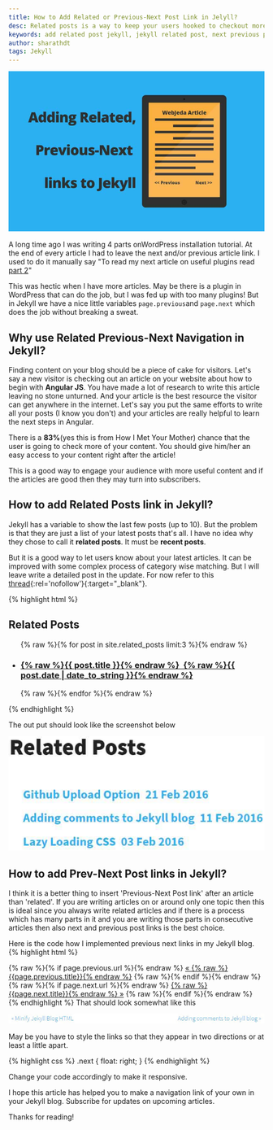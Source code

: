 ```yaml
---
title: How to Add Related or Previous-Next Post Link in Jelyll?
desc: Related posts is a way to keep your users hooked to checkout more content from your website. If they like your current article, then there is a good chance that they would like to browse more of your site. Add a related post or add next previous link to Jekyll articles using this method. 
keywords: add related post jekyll, jekyll related post, next previous post jekyll
author: sharathdt
tags: Jekyll
---
```


<img alt="How to Add Related or Previous-Next Post Link in Jelyll" title="next pervious post jekyll" itemprop="thumbnailUrl" src="/images/adding-related-previous-next-link-to-jekyll.jpg">

<i class="fa fa-quote-left fa-3x fa-pull-left fa-border"></i>A long time ago I was writing 4 parts onWordPress installation tutorial. At the end of every article I had to leave the next and/or previous article link. I used to do it manually say "To read my next article on useful plugins read [part 2]()" 

This was hectic when I have more articles. May be there is a plugin in WordPress that can do the job, but I was fed up with too many plugins! But in Jekyll we have a nice little variables ```page.previous```and ```page.next``` which does the job without breaking a sweat.

## Why use Related Previous-Next Navigation in Jekyll?

Finding content on your blog should be a piece of cake for visitors. Let's say a new visitor is checking out an article on your website about how to begin with **Angular JS**. You have made a lot of research to write this article leaving no stone unturned. And your article is the best resource the visitor can get anywhere in the internet. Let's say you put the same efforts to write all your posts (I know you don't) and your articles are really helpful to learn the next steps in Angular.

There is a **83%**(yes this is from How I Met Your Mother) chance that the user is going to check more of your content. You should give him/her an easy access to your content right after the article!

This is a good way to engage your audience with more useful content and if the articles are good then they may turn into  subscribers.

## How to add Related Posts link in Jekyll?
Jekyll has a variable to show the last few posts (up to 10). But the problem is that they are just a list of your latest posts that's all. I have no idea why they chose to call it **related posts**. It must be **recent posts**.

But it is a good way to let users know about your latest articles. It can be improved with some complex process of category wise matching. But I will leave write a detailed post in the update. For now refer to this [thread](http://stackoverflow.com/questions/10906574/filter-site-related-posts-in-jekyll){:rel='nofollow'}{:target="_blank"}.

{% highlight html %}
<div class="related">
          <h2>Related Posts</h2>
          <ul>
            {% raw %}{% for post in site.related_posts limit:3 %}{% endraw %}
              <a href="{% raw %}{{ post.url }}{% endraw %}">
                  <li>
                  <h3>{% raw %}{{ post.title }}{% endraw %}&nbsp;&nbsp;{% raw %}{{ post.date | date_to_string }}{% endraw %}</h3>
                  </li>
              </a>
            {% raw %}{% endfor %}{% endraw %}
          </ul>
</div>
{% endhighlight %}

The out put should look like the screenshot below

![Related posts jekyll](/images/related-posts-jekyll.jpg)


## How to add Prev-Next Post links in Jekyll?

I think it is a better thing to insert 'Previous-Next Post link' after an article than 'related'. If you are writing articles on or around only one topic then this is ideal since you always write related articles and if there is a process which has many parts in it and you are writing those parts in consecutive articles then also next and previous post links is the best choice.

Here is the code how I implemented previous next links in my Jekyll blog.
{% highlight html %}
<div class="Previous-next">
  {% raw %}{% if page.previous.url %}{% endraw %}
    <a class="previous" href="{% raw %}{{page.previous.url}}{% endraw %}">&laquo; {% raw %}{{page.previous.title}}{% endraw %}</a>
  {% raw %}{% endif %}{% endraw %}
  {% raw %}{% if page.next.url %}{% endraw %}
    <a class="next" href="{% raw %}{{page.next.url}}{% endraw %}">{% raw %}{{page.next.title}}{% endraw %} &raquo;</a>
  {% raw %}{% endif %}{% endraw %}
</div>
{% endhighlight %}
That should look somewhat like this

![Related Previous-Next Navigation in Jekyll](/images/how-to-add-related-next-previous-post-to-jekyll.jpg)

May be you have to style the links so that they appear in two directions or at least a little apart.

{% highlight css %}
    .next {
        float: right;
    }
{% endhighlight %}

Change your code accordingly to make it responsive.

I hope this article has helped you to make a navigation link of your own in your Jekyll blog. Subscribe for updates on upcoming articles.

Thanks for reading!